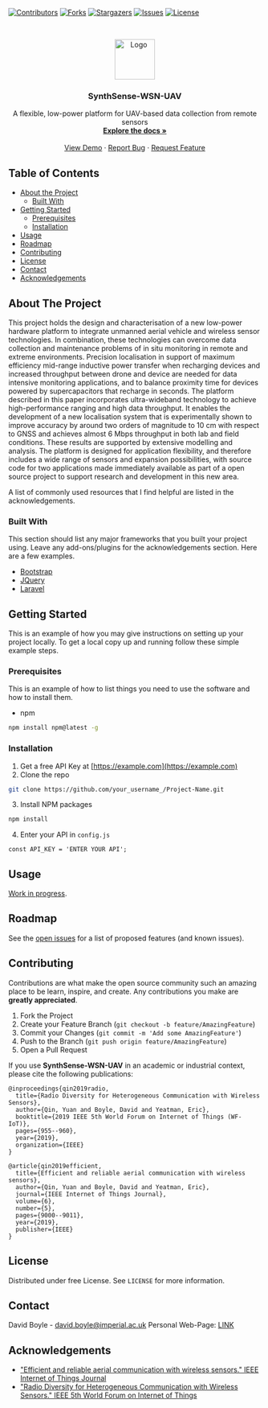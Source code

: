 <!--
*** Template source: https://github.com/othneildrew/Best-README-Template/blob/master/README.md
-->

<!-- PROJECT SHIELDS -->
<!--
*** I'm using markdown "reference style" links for readability.
*** Reference links are enclosed in brackets [ ] instead of parentheses ( ).
*** See the bottom of this document for the declaration of the reference variables
*** for contributors-url, forks-url, etc. This is an optional, concise syntax you may use.
*** https://www.markdownguide.org/basic-syntax/#reference-style-links
-->
[![Contributors][contributors-shield]][contributors-url]
[![Forks][forks-shield]][forks-url]
[![Stargazers][stars-shield]][stars-url]
[![Issues][issues-shield]][issues-url]
[![License][license-shield]][license-url]



<!-- PROJECT LOGO -->
<br />
<p align="center">
  <a href="https://github.com/othneildrew/Best-README-Template">
    <img src="images/logo.png" alt="Logo" width="80" height="80">
  </a>

  <h3 align="center">SynthSense-WSN-UAV</h3>

  <p align="center">
    A flexible, low-power platform for UAV-based data collection from remote sensors
    <br />
    <a href="https://github.com/tommasopolonelli/SynthSense-WSN-UAV/edit/master/README.md"><strong>Explore the docs »</strong></a>
    <br />
    <br />
    <a href="https://github.com/othneildrew/Best-README-Template">View Demo</a>
    ·
    <a href="https://github.com/tommasopolonelli/SynthSense-WSN-UAV/issues">Report Bug</a>
    ·
    <a href="https://github.com/tommasopolonelli/SynthSense-WSN-UAV/issues">Request Feature</a>
  </p>
</p>



<!-- TABLE OF CONTENTS -->
## Table of Contents

* [About the Project](#about-the-project)
  * [Built With](#built-with)
* [Getting Started](#getting-started)
  * [Prerequisites](#prerequisites)
  * [Installation](#installation)
* [Usage](#usage)
* [Roadmap](#roadmap)
* [Contributing](#contributing)
* [License](#license)
* [Contact](#contact)
* [Acknowledgements](#acknowledgements)



<!-- ABOUT THE PROJECT -->
## About The Project

This project holds the design and characterisation of a new low-power hardware platform to integrate unmanned aerial vehicle and wireless sensor technologies. In combination, these technologies can overcome data collection and maintenance problems of in situ monitoring in remote and extreme environments. Precision localisation in support of maximum efficiency mid-range inductive power transfer when recharging devices and increased throughput between drone and device are needed for data intensive monitoring applications, and to balance proximity time for devices powered by supercapacitors that recharge in seconds. The platform described in this paper incorporates ultra-wideband technology to achieve high-performance ranging and high data throughput. It enables the development of a new localisation system that is experimentally shown to improve accuracy by around two orders of magnitude to 10 cm with respect to GNSS and achieves almost 6 Mbps throughput in both lab and field conditions. These results are supported by extensive modelling and analysis. The platform is designed for application flexibility, and therefore includes a wide range of sensors and expansion possibilities, with source code for two applications made immediately available as part of a open source project to support research and development in this new area.

A list of commonly used resources that I find helpful are listed in the acknowledgements.

### Built With
This section should list any major frameworks that you built your project using. Leave any add-ons/plugins for the acknowledgements section. Here are a few examples.
* [Bootstrap](https://getbootstrap.com)
* [JQuery](https://jquery.com)
* [Laravel](https://laravel.com)



<!-- GETTING STARTED -->
## Getting Started

This is an example of how you may give instructions on setting up your project locally.
To get a local copy up and running follow these simple example steps.

### Prerequisites

This is an example of how to list things you need to use the software and how to install them.
* npm
```sh
npm install npm@latest -g
```

### Installation

1. Get a free API Key at [https://example.com](https://example.com)
2. Clone the repo
```sh
git clone https://github.com/your_username_/Project-Name.git
```
3. Install NPM packages
```sh
npm install
```
4. Enter your API in `config.js`
```JS
const API_KEY = 'ENTER YOUR API';
```



<!-- USAGE EXAMPLES -->
## Usage

[Work in progress](https://nebulab.it/blog/images/articles-images/maintenance-page-with-apache-and-capistrano/maintenance_page-12f699da.jpg).



<!-- ROADMAP -->
## Roadmap

See the [open issues](https://github.com/tommasopolonelli/SynthSense-WSN-UAV/issues) for a list of proposed features (and known issues).



<!-- CONTRIBUTING -->
## Contributing

Contributions are what make the open source community such an amazing place to be learn, inspire, and create. Any contributions you make are **greatly appreciated**.

1. Fork the Project
2. Create your Feature Branch (`git checkout -b feature/AmazingFeature`)
3. Commit your Changes (`git commit -m 'Add some AmazingFeature'`)
4. Push to the Branch (`git push origin feature/AmazingFeature`)
5. Open a Pull Request

If you use **SynthSense-WSN-UAV** in an academic or industrial context, please cite the following publications:

~~~~
@inproceedings{qin2019radio,
  title={Radio Diversity for Heterogeneous Communication with Wireless Sensors},
  author={Qin, Yuan and Boyle, David and Yeatman, Eric},
  booktitle={2019 IEEE 5th World Forum on Internet of Things (WF-IoT)},
  pages={955--960},
  year={2019},
  organization={IEEE}
}
~~~~

~~~~
@article{qin2019efficient,
  title={Efficient and reliable aerial communication with wireless sensors},
  author={Qin, Yuan and Boyle, David and Yeatman, Eric},
  journal={IEEE Internet of Things Journal},
  volume={6},
  number={5},
  pages={9000--9011},
  year={2019},
  publisher={IEEE}
}
~~~~

<!-- LICENSE -->
## License

Distributed under free License. See `LICENSE` for more information.



<!-- CONTACT -->
## Contact

David Boyle - david.boyle@imperial.ac.uk
Personal Web-Page: [LINK](https://www.imperial.ac.uk/people/david.boyle)


<!-- ACKNOWLEDGEMENTS -->
## Acknowledgements
* ["Efficient and reliable aerial communication with wireless sensors." IEEE Internet of Things Journal](https://ieeexplore.ieee.org/iel7/6488907/6702522/08752433.pdf)
* ["Radio Diversity for Heterogeneous Communication with Wireless Sensors." IEEE 5th World Forum on Internet of Things](https://ieeexplore.ieee.org/iel7/8764305/8767167/08767222.pdf)


<!-- MARKDOWN LINKS & IMAGES -->
<!-- https://www.markdownguide.org/basic-syntax/#reference-style-links -->
[contributors-shield]: https://img.shields.io/github/contributors/othneildrew/Best-README-Template.svg?style=flat-square
[contributors-url]: https://github.com/tommasopolonelli/SynthSense-WSN-UAV/graphs/contributors
[forks-shield]: https://img.shields.io/github/forks/othneildrew/Best-README-Template.svg?style=flat-square
[forks-url]: https://github.com/tommasopolonelli/SynthSense-WSN-UAV/network/members
[stars-shield]: https://img.shields.io/github/stars/othneildrew/Best-README-Template.svg?style=flat-square
[stars-url]: https://github.com/tommasopolonelli/SynthSense-WSN-UAV/stargazers
[issues-shield]: https://img.shields.io/github/issues/othneildrew/Best-README-Template.svg?style=flat-square
[issues-url]: https://github.com/tommasopolonelli/SynthSense-WSN-UAV/issues
[license-shield]: https://img.shields.io/github/license/othneildrew/Best-README-Template.svg?style=flat-square
[license-url]: https://github.com/tommasopolonelli/SynthSense-WSN-UAV/blob/master/LICENSE
[product-screenshot]: images/screenshot.png
